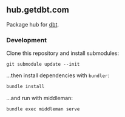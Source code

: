## hub.getdbt.com

Package hub for [dbt](https://www.getdbt.com).

### Development

Clone this repository and install submodules:

```
git submodule update --init
```

...then install dependencies with `bundler`:

```bash
bundle install
```

...and run with middleman:

```bash
bundle exec middleman serve
```
